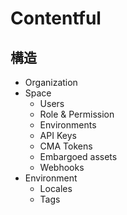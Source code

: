 # Contentful

## 構造

- Organization
- Space
  - Users
  - Role & Permission
  - Environments
  - API Keys
  - CMA Tokens
  - Embargoed assets
  - Webhooks
- Environment
  - Locales
  - Tags
